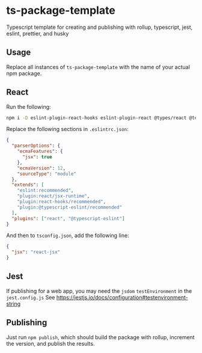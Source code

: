 # ts-package-template

Typescript template for creating and publishing with rollup, typescript, jest, eslint, prettier, and husky

## Usage

Replace all instances of `ts-package-template` with the name of your actual npm package.

## React

Run the following:

```sh
npm i -D eslint-plugin-react-hooks eslint-plugin-react @types/react @testing-library/react-hooks @testing-library/react
```

Replace the following sections in `.eslintrc.json`:

```json
{
  "parserOptions": {
    "ecmaFeatures": {
      "jsx": true
    },
    "ecmaVersion": 12,
    "sourceType": "module"
  },
  "extends": [
    "eslint:recommended",
    "plugin:react/jsx-runtime",
    "plugin:react-hooks/recommended",
    "plugin:@typescript-eslint/recommended"
  ],
  "plugins": ["react", "@typescript-eslint"]
}
```

And then to `tsconfig.json`, add the following line:

```json
{
  "jsx": "react-jsx"
}
```

## Jest

If publishing for a web app, you may need the `jsdom` `testEnvironment` in the `jest.config.js`
See https://jestjs.io/docs/configuration#testenvironment-string

## Publishing

Just run `npm publish`, which should build the package with rollup, increment the version, and publish the results.
